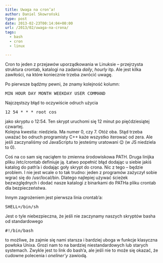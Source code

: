 ```yaml
---
title: Uwaga na cron’a!
author: Daniel Skowroński
type: post
date: 2013-02-23T00:14:04+00:00
url: /2013/02/uwaga-na-crona/
tags:
  - bash
  - cron
  - linux

---
```

Cron to jeden z przejawów uporządkowania w Linuksie &#8211; przejrzysta struktura crontab, katalogi na zadania _daily_, _hourly_ itp. Ale jest kilka zawiłości, na które koniecznie trzeba zwrócić uwagę.  
<!--break-->

Po pierwsze bądźmy pewni, że znamy kolejność kolumn:

<pre class="EnlighterJSRAW bash">MIN HOUR DAY MONTH WEEKDAY USER COMMAND
</pre>

Najczęstszy błąd to oczywiście odruch użycia 

<pre class="EnlighterJSRAW bash">12 54 * * * root cos</pre>

jako skryptu o 12:54. Ten skrypt uruchomi się 12 minut po pięćdziesiątej czwartej.  
Kolejna kwestia: niedziela. Ma numer 0, czy 7. Otóż oba. Stąd trzeba uważać bo odruch programisty C++ każe wszystko iterować od zera. Ale jeśli zaczynaliśmy od JavaScriptu to jesteśmy uratowani 😉 (w JS niedziela to 0).

Coś na co sam się naciąłem to zmienna środowiskowa PATH. Druga linijka pliku /etc/crontab definiuje ją. Łatwo popełnić błąd dodając u siebie jakiś katalog do path&#8217;a i dodając goły skrypt do crona. Nic z tego &#8211; będzie problem. I nie jest wcale o to tak trudno: jeden z programów zażyczył sobie wgrać się do /usr/local/bin. Dlatego najlepiej używać ścieżek bezwzględnych i dodać nasze katalogi z binarkami do PATHa pliku crontab dla bezpieczeństwa.

Innym zagrożeniem jest pierwsza linia crontab&#8217;a: 

<pre class="EnlighterJSRAW bash">SHELL=/bin/sh</pre>

Jest o tyle niebezpieczna, że jeśli nie zaczynamy naszych skryptów basha od standardowego 

<pre class="EnlighterJSRAW bash">#!/bin/bash</pre>

to możliwe, że zajmie się nami starsza i bardziej uboga w funkcje klasyczna powłoka Unixa. Grozi nam to na bardziej niestandardowych lub starych systemach. Zwykle jest to link do bash&#8217;a, ale jeśli nie to może się okazać, że cudowne polecenia i _oneliner&#8217;y_ zawiodą.